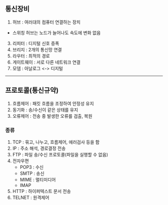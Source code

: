 ## 통신장비
1. 허브 : 여러대의 컴퓨터 연결하는 장치
  - 스위칭 허브는 노드가 늘어나도 속도에 변화 없음
3. 리피터 : 디지털 신호 증폭
4. 브리지 : 2개의 통신망 연결
5. 라우터 : 최적의 경로
6. 게이트웨이 : 서로 다른 네트워크 연결
7. 모뎀 : 아날로그 <-> 디지털

---

## 프로토콜(통신규약)
1. 흐름제어 : 패킷 흐름을 조정하여 안정성 유지
2. 동기화 : 송/수신이 같은 상태를 유지
3. 오류제어 : 전송 중 발생한 오류를 검출, 복원

### 종류
1. TCP : 묶고, 나누고, 흐름제어, 에러검사 등을 함
2. IP : 주소 해석, 경로결정 전송
3. FTP : 파일 송/수신 프로토콜(파일을 실행할 수 없음)
4. 전자우편
   - POP3 : 수신
   - SMTP : 송신
   - MIME : 멀티미디어
   - IMAP
5. HTTP : 하이퍼텍스트 문서 전송
6. TELNET : 원격제어
